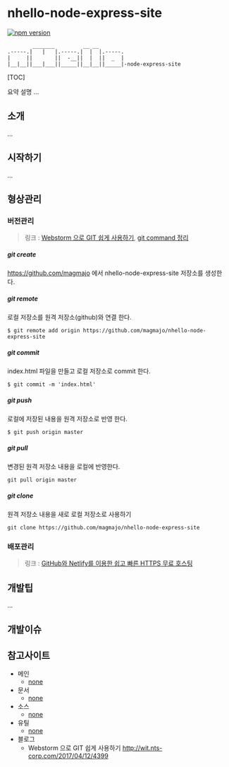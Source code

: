 # nhello-node-express-site

[![npm version](https://badge.fury.io/js/nmagma-node.svg)](https://badge.fury.io/js/nmagma-node)

```
        _______         __ __
.-----.|   |   |.-----.|  |  |.-----.
|     ||       ||  -__||  |  ||  _  |
|__|__||___|___||_____||__|__||_____|-node-express-site
```



[TOC]

요약 설명 ...



## 소개

...


## 시작하기

...



## 형상관리

### 버전관리

> 링크 : [Webstorm 으로 GIT 쉽게 사용하기](http://wit.nts-corp.com/2017/04/12/4399), [git command 정리](https://medium.com/@joongwon/git-git-%EB%AA%85%EB%A0%B9%EC%96%B4-%EC%A0%95%EB%A6%AC-c25b421ecdbd)

##### git create

https://github.com/magmajo 에서 nhello-node-express-site 저장소를 생성한다.







##### git remote

로컬 저장소를 원격 저장소(github)와 연결 한다.

```
$ git remote add origin https://github.com/magmajo/nhello-node-express-site
```

##### git commit

index.html 파일을 만들고 로컬 저장소로 commit 한다.

```
$ git commit -m 'index.html'
```

##### git push

로컬에 저장된 내용을 원격 저장소로 반영 한다.

```
$ git push origin master
```

##### git pull





변경된 원격 저장소 내용을 로컬에 반영한다.

```
git pull origin master
```

##### git clone

원격 저장소 내용을 새로 로컬 저장소로 사용하기

```
git clone https://github.com/magmajo/nhello-node-express-site
```



### 배포관리

> 링크 : [GitHub와 Netlify를 이용한 쉽고 빠른 HTTPS 무료 호스팅](https://heropy.blog/2018/01/10/netlify/)



## 개발팁

...



## 개발이슈





## 참고사이트

- 메인
  - [none](http://about)
- 문서
  - [none](http://about)
- 소스
  - [none](http://about)
- 유틸
  - [none](http://about)
- 블로그
  - Webstorm 으로 GIT 쉽게 사용하기
    http://wit.nts-corp.com/2017/04/12/4399
